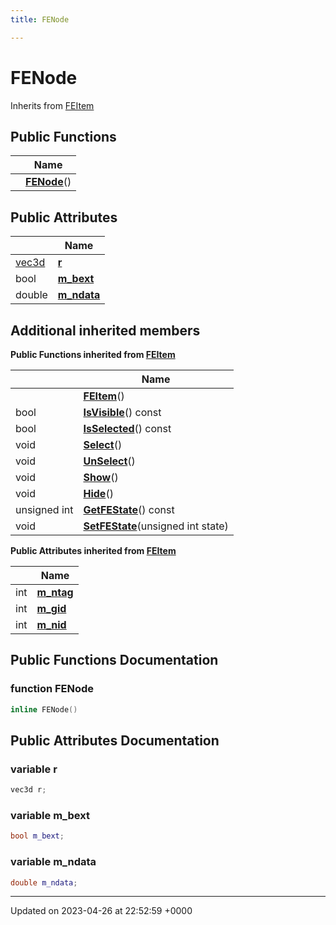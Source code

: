 ```yaml
---
title: FENode

---
```


# FENode





Inherits from [FEItem](../Classes/classFEItem.md)

## Public Functions

|                | Name           |
| -------------- | -------------- |
| | **[FENode](../Classes/classFENode.md#function-fenode)**() |

## Public Attributes

|                | Name           |
| -------------- | -------------- |
| [vec3d](../Classes/classvec3d.md) | **[r](../Classes/classFENode.md#variable-r)**  |
| bool | **[m_bext](../Classes/classFENode.md#variable-m-bext)**  |
| double | **[m_ndata](../Classes/classFENode.md#variable-m-ndata)**  |

## Additional inherited members

**Public Functions inherited from [FEItem](../Classes/classFEItem.md)**

|                | Name           |
| -------------- | -------------- |
| | **[FEItem](../Classes/classFEItem.md#function-feitem)**() |
| bool | **[IsVisible](../Classes/classFEItem.md#function-isvisible)**() const |
| bool | **[IsSelected](../Classes/classFEItem.md#function-isselected)**() const |
| void | **[Select](../Classes/classFEItem.md#function-select)**() |
| void | **[UnSelect](../Classes/classFEItem.md#function-unselect)**() |
| void | **[Show](../Classes/classFEItem.md#function-show)**() |
| void | **[Hide](../Classes/classFEItem.md#function-hide)**() |
| unsigned int | **[GetFEState](../Classes/classFEItem.md#function-getfestate)**() const |
| void | **[SetFEState](../Classes/classFEItem.md#function-setfestate)**(unsigned int state) |

**Public Attributes inherited from [FEItem](../Classes/classFEItem.md)**

|                | Name           |
| -------------- | -------------- |
| int | **[m_ntag](../Classes/classFEItem.md#variable-m-ntag)**  |
| int | **[m_gid](../Classes/classFEItem.md#variable-m-gid)**  |
| int | **[m_nid](../Classes/classFEItem.md#variable-m-nid)**  |


## Public Functions Documentation

### function FENode

```cpp
inline FENode()
```


## Public Attributes Documentation

### variable r

```cpp
vec3d r;
```


### variable m_bext

```cpp
bool m_bext;
```


### variable m_ndata

```cpp
double m_ndata;
```


-------------------------------

Updated on 2023-04-26 at 22:52:59 +0000
